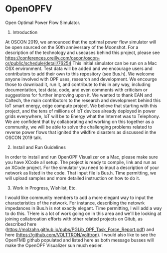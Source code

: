 # OpenOPFV
Open Optimal Power Flow Simulator.

1. Introduction

At OSCON 2019, we announced that the optimal power flow simulator will be open sourced on the 50th anniversary of the Moonshot. For a description of the technology and usecases behind this project, please see https://conferences.oreilly.com/oscon/oscon-or/public/schedule/detail/76254
This initial simulator can be run on a Mac OSX environment. Test data will be added and we encourage users and contributors to add their own to this repository (see Bus.h). We welcome anyone involved with OPF uses, research and development. We encourge those to download it, run it, and contribute to this in any way, including documentation, test data, code, and even comments with criticism or suggestions for further improving upon it. We wanted to thank EAN and Caltech, the main contributors to the research and development behind this IoT smart energy, edge compute project. We believe that starting with this project, and the tens of millions of IoT devices already deployed in power grids everywhere, IoT will be to Energy what the Internet was to Telephony. We are confident that by collaborating and working on this together as a community, we will be able to solve the challenging problems related to reverse power flows that ignited the wildfire disasters as discussed in the OSCON 2019 talk.

2. Install and Run Guidelines

In order to install and run OpenOPF Visualizer on a Mac, please make sure you have XCode all setup. The project is ready to compile, link and run as an XCode project. For the simulator you need to input a description of your network as listed in the code. That input file is Bus.h. Time permitting, we will upload samples and more detailed instruction on how to do it.

3. Work in Progress, Wishlist, Etc.

I would like community members to add a more elegant way to input the characteristics of the network. For instance, describing the netowrk impedances in Bus.h is not exactly elegant. Time permitting, I will add a way to do this. THere is a lot of work going on in this area and we'll be looking at joining collabroation efforts with other related projects on Gitub, as described here (https://molzahn.github.io/pubs/PGLib_OPF_Task_Force_Report.pdf) and here (https://github.com/VOLTTRON/volttron). I would also like to see the OpenFMB github populated and listed here as both message busses will make the OpenOPF Visualizer sun much easier.
